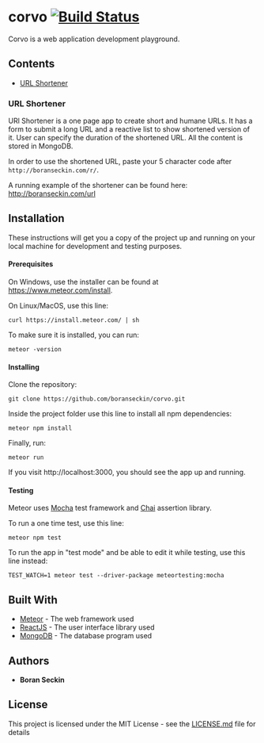 # corvo [![Build Status](https://travis-ci.com/boranseckin/corvo.svg?branch=master)](https://travis-ci.com/boranseckin/corvo)

Corvo is a web application development playground.

## Contents

- [URL Shortener](#url-shortener)

### URL Shortener

URl Shortener is a one page app to create short and humane URLs. It has a form to submit a long URL and a reactive list to show shortened version of it. User can specify the duration of the shortened URL. All the content is stored in MongoDB.

In order to use the shortened URL, paste your 5 character code after `http://boranseckin.com/r/`. 

A running example of the shortener can be found here: http://boranseckin.com/url

## Installation

These instructions will get you a copy of the project up and running on your local machine for development and testing purposes.

#### Prerequisites

On Windows, use the installer can be found at https://www.meteor.com/install.

On Linux/MacOS, use this line:
```
curl https://install.meteor.com/ | sh
```
To make sure it is installed, you can run:
```
meteor -version
```

#### Installing

Clone the repository:
```
git clone https://github.com/boranseckin/corvo.git
```
Inside the project folder use this line to install all npm dependencies:
```
meteor npm install
```
Finally, run:
```
meteor run
```
If you visit http://localhost:3000, you should see the app up and running.

#### Testing

Meteor uses [Mocha](https://mochajs.org/) test framework and [Chai](https://www.chaijs.com/) assertion library.

To run a one time test, use this line:
```
meteor npm test
```
To run the app in "test mode" and be able to edit it while testing, use this line instead:
```
TEST_WATCH=1 meteor test --driver-package meteortesting:mocha
```

## Built With

* [Meteor](https://www.meteor.com/) - The web framework used
* [ReactJS](https://reactjs.org/) - The user interface library used
* [MongoDB](https://www.mongodb.com/) - The database program used

## Authors

* **Boran Seckin**

## License

This project is licensed under the MIT License - see the [LICENSE.md](LICENSE.md) file for details
